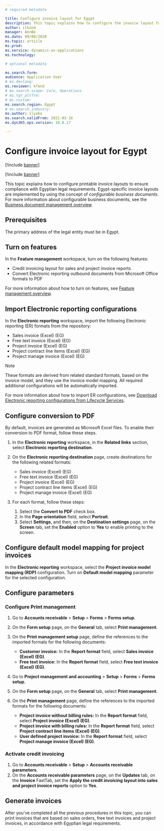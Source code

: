 ```yaml
---
# required metadata

title: Configure invoice layout for Egypt
description: This topic explains how to configure the invoice layout for Egypt.
author: ilkond
manager: AnnBe
ms.date: 09/08/2020
ms.topic: article
ms.prod: 
ms.service: dynamics-ax-applications
ms.technology: 

# optional metadata

ms.search.form: 
audience: Application User
# ms.devlang: 
ms.reviewer: kfend
# ms.search.scope: Core, Operations
# ms.tgt_pltfrm: 
# ms.custom: 
ms.search.region: Egypt
# ms.search.industry: 
ms.author: ilyako
ms.search.validFrom: 2021-03-16
ms.dyn365.ops.version: 10.0.17

---
```


# Configure invoice layout for Egypt

[!include [banner](../includes/banner.md)]

[!include [banner](../includes/preview-banner.md)]

This topic explains how to configure printable invoice layouts to ensure compliance with Egyptian legal requirements. Egypt-specific invoice layouts are implemented by using the concept of *configurable business documents*. For more information about configurable business documents, see the [Business document management overview](../../fin-ops-core/dev-itpro/analytics/er-business-document-management.md). 

## Prerequisites

The primary address of the legal entity must be in Egypt.

## <a id="features"></a>Turn on features

In the **Feature management** workspace, turn on the following features:

- Credit invoicing layout for sales and project invoice reports
- Convert Electronic reporting outbound documents from Microsoft Office formats to PDF

For more information about how to turn on features, see [Feature management overview](../../fin-and-ops/get-started/feature-management/feature-management-overview.md).

## <a id="ERConfigs"></a>Import Electronic reporting configurations

In the **Electronic reporting** workspace, import the following Electronic reporting (ER) formats from the repository:

- Sales invoice (Excel) (EG)
- Free text invoice (Excel) (EG)
- Project invoice (Excel) (EG)
- Project contract line items (Excel) (EG)
- Project manage invoice (Excel) (EG)

> [!NOTE]
> These formats are derived from related standard formats, based on the invoice model, and they use the invoice model mapping. All required additional configurations will be automatically imported.

For more information about how to import ER configurations, see [Download Electronic reporting configurations from Lifecycle Services](../../dev-itpro/analytics/download-electronic-reporting-configuration-lcs.md).

## Configure conversion to PDF

By default, invoices are generated as Microsoft Excel files. To enable their conversion to PDF format, follow these steps.

1. In the **Electronic reporting** workspace, in the **Related links** section, select **Electronic reporting destination**.
2. On the **Electronic reporting destination** page, create destinations for the following related formats:

    - Sales invoice (Excel) (EG)
    - Free text invoice (Excel) (EG)
    - Project invoice (Excel) (EG)
    - Project contract line items (Excel) (EG)
    - Project manage invoice (Excel) (EG)
 
3. For each format, follow these steps:

    1. Select the **Convert to PDF** check box.
    2. In the **Page orientation** field, select **Portrait**.
    3. Select **Settings**, and then, on the **Destination settings** page, on the **Screen** tab, set the **Enabled** option to **Yes** to enable printing to the screen.

## Configure default model mapping for project invoices

In the **Electronic reporting** workspace, select the **Project invoice model mapping (RDP)** configuration. Turn on **Default model mapping** parameter for the selected configuration.

## Configure parameters

### Configure Print management 

1. Go to **Accounts receivable** \> **Setup** \> **Forms** \> **Forms setup**.
2. On the **Form setup** page, on the **General** tab, select **Print management**.
3. On the **Print management setup** page, define the references to the imported formats for the following documents:

    - **Customer invoice:** In the **Report format** field, select **Sales invoice (Excel) (EG)**.
    - **Free text invoice:** In the **Report format** field, select **Free text invoice (Excel) (EG)**.

4. Go to **Project management and accounting** \> **Setup** \> **Forms** \> **Forms setup**.
5. On the **Form setup** page, on the **General** tab, select **Print management**.
6. On the **Print management** page, define the references to the imported formats for the following documents:

    - **Project invoice without billing rules:** In the **Report format** field, select **Project invoice (Excel) (EG)**.
    - **Project invoice with billing rules:** In the **Report format** field, select **Project contract line items (Excel) (EG)**.
    - **User defined project invoice:** In the **Report format** field, select **Project manage invoice (Excel) (EG)**.

### Activate credit invoicing 

1. Go to **Accounts receivable** \> **Setup** \> **Accounts receivable parameters**.
2. On the **Accounts receivable parameters** page, on the **Updates** tab, on the **Invoice** FastTab, set the **Apply the credit invoicing layout into sales and project invoice reports** option to **Yes**.

## Generate invoices

After you've completed all the previous procedures in this topic, you can print invoices that are based on sales orders, free text invoices and project invoices, in accordance with Egyptian legal requirements.


